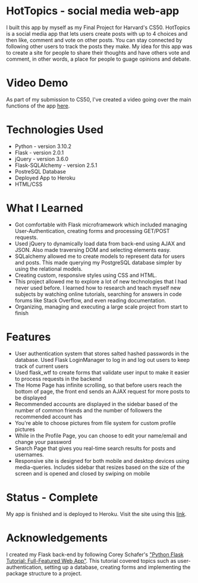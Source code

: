 # HotTopics - social media web-app
I built this app by myself as my Final Project for Harvard's CS50. HotTopics is a social media app that lets users create posts with up to 4 choices and then like, comment and vote on other posts. You can stay connected by following other users to track the posts they make. My idea for this app was to create a site for people to share their thoughts and have others vote and comment, in other words, a place for people to guage opinions and debate.

# Video Demo
As part of my submission to CS50, I've created a video going over the main functions of the app [here](https://youtu.be/9_j-9qrXA8M).

# Technologies Used
- Python - version 3.10.2
- Flask - version 2.0.1
- jQuery - version 3.6.0
- Flask-SQLAlchemy - version 2.5.1
- PostreSQL Database
- Deployed App to Heroku
- HTML/CSS

# What I Learned
- Got comfortable with Flask microframework which included managing User-Authentication, creating forms and processing GET/POST requests.
- Used jQuery to dynamically load data from back-end using AJAX and JSON. Also made traversing DOM and selecting elements easy.
- SQLalchemy allowed me to create models to represent data for users and posts. This made querying my PostgreSQL database simpler by using the relational models.
- Creating custom, responsive styles using CSS and HTML. 
- This project allowed me to explore a lot of new technologies that I had never used before. I learned how to research and teach myself new subjects by watching online tutorials, searching for answers in code forums like Stack Overflow, and even reading documentation.
- Organizing, managing and executing a large scale project from start to finish

# Features
- User authentication system that stores salted hashed passwords in the database. Used Flask LoginManager to log in and log out users to keep track of current users
- Used flask_wtf to create forms that validate user input to make it easier to process requests in the backend
- The Home Page has infinite scrolling, so that before users reach the bottom of page, the front end sends an AJAX request for more posts to be displayed
- Recommended accounts are displayed in the sidebar based of the number of common friends and the number of followers the recommended account has
- You're able to choose pictures from file system for custom profile pictures
- While in the Profile Page, you can choose to edit your name/email and change your password
- Search Page that gives you real-time search results for posts and usernames.
- Responsive site is designed for both mobile and desktop devices using media-queries. Includes sidebar that resizes based on the size of the screen and is opened and closed by swiping on mobile

# Status - Complete
My app is finished and is deployed to Heroku. Visit the site using this [link](https://hottopics1.herokuapp.com/).

# Acknowledgements
I created my Flask back-end by following Corey Schafer's ["Python Flask Tutorial: Full-Featured Web App"](https://www.youtube.com/watch?v=MwZwr5Tvyxo&list=PL-osiE80TeTs4UjLw5MM6OjgkjFeUxCYH). This tutorial covered topics such as user-authentication, setting up a database, creating forms and implementing the package structure to a project.
